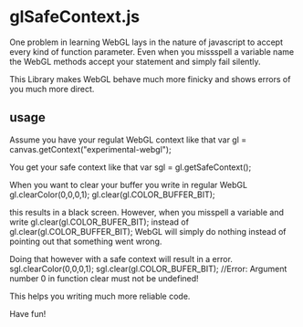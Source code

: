glSafeContext.js
================

One problem in learning WebGL lays in the nature of javascript to accept every kind of function parameter. Even when you missspell a variable name the WebGL methods accept your statement and simply fail silently. 

This Library makes WebGL behave much more finicky and shows errors of you much more direct. 

usage
-----

Assume you have your regulat WebGL context like that
    var gl = canvas.getContext("experimental-webgl"); 

You get your safe context like that 
    var sgl = gl.getSafeContext(); 

When you want to clear your buffer you write in regular WebGL 
    gl.clearColor(0,0,0,1); 
    gl.clear(gl.COLOR_BUFFER_BIT); 

this results in a black screen. 
However, when you misspell a variable and write 
    gl.clear(gl.COLOR_BUFER_BIT); 
instead of 
    gl.clear(gl.COLOR_BUFFER_BIT); 
WebGL will simply do nothing instead of pointing out that something went wrong. 

Doing that however with a safe context will result in a error. 
    sgl.clearColor(0,0,0,1); 
    sgl.clear(gl.COLOR_BUFER_BIT); //Error: Argument number 0 in function clear must not be undefined!

This helps you writing much more reliable code.

Have fun! 
